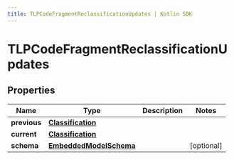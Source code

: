 ```yaml
---
title: TLPCodeFragmentReclassificationUpdates | Kotlin SDK
---
```



# TLPCodeFragmentReclassificationUpdates

## Properties
Name | Type | Description | Notes
------------ | ------------- | ------------- | -------------
**previous** | [**Classification**](Classification) |  | 
**current** | [**Classification**](Classification) |  | 
**schema** | [**EmbeddedModelSchema**](EmbeddedModelSchema) |  |  [optional]



